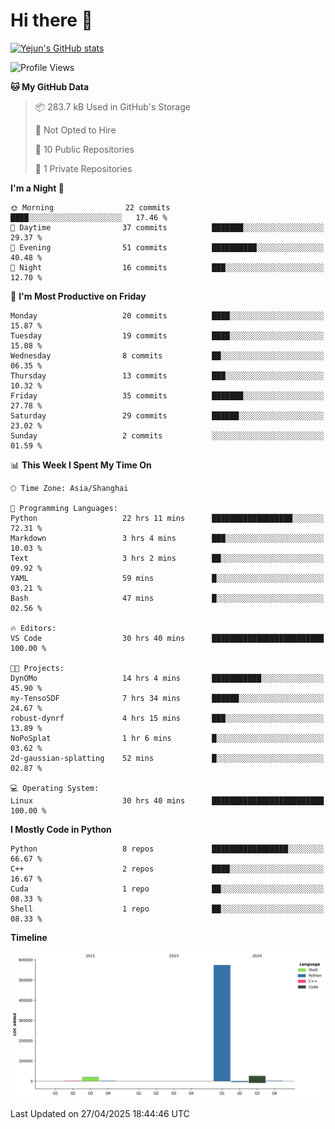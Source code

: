 # Hi there 👋


<!-- <img height="195px" src="https://github-readme-stats.vercel.app/api?username=yejun688&count_private=true&show_icons=true&hide_rank=true&title_color=0969da&bg_color=ffffff00&text_color=57606a&disable_animations=true"><img height="195px" src="https://github-readme-stats.vercel.app/api/top-langs?username=yejun688&layout=compact&title_color=0969da&bg_color=ffffff00&text_color=57606a"> -->

[![Yejun's GitHub stats](https://github-readme-stats.vercel.app/api?username=yejun688)](https://github.com/yejun688/github-readme-stats)

<!---
yejun688/yejun688 is a ✨ special ✨ repository because its `README.md` (this file) appears on your GitHub profile.
You can click the Preview link to take a look at your changes.
--->

<!--START_SECTION:waka-->
![Profile Views](http://img.shields.io/badge/Profile%20Views-63-blue)

**🐱 My GitHub Data** 

> 📦 283.7 kB Used in GitHub's Storage 
 > 
> 🚫 Not Opted to Hire
 > 
> 📜 10 Public Repositories 
 > 
> 🔑 1 Private Repositories 
 > 
**I'm a Night 🦉** 

```text
🌞 Morning                22 commits          ████░░░░░░░░░░░░░░░░░░░░░   17.46 % 
🌆 Daytime                37 commits          ███████░░░░░░░░░░░░░░░░░░   29.37 % 
🌃 Evening                51 commits          ██████████░░░░░░░░░░░░░░░   40.48 % 
🌙 Night                  16 commits          ███░░░░░░░░░░░░░░░░░░░░░░   12.70 % 
```
📅 **I'm Most Productive on Friday** 

```text
Monday                   20 commits          ████░░░░░░░░░░░░░░░░░░░░░   15.87 % 
Tuesday                  19 commits          ████░░░░░░░░░░░░░░░░░░░░░   15.08 % 
Wednesday                8 commits           ██░░░░░░░░░░░░░░░░░░░░░░░   06.35 % 
Thursday                 13 commits          ███░░░░░░░░░░░░░░░░░░░░░░   10.32 % 
Friday                   35 commits          ███████░░░░░░░░░░░░░░░░░░   27.78 % 
Saturday                 29 commits          ██████░░░░░░░░░░░░░░░░░░░   23.02 % 
Sunday                   2 commits           ░░░░░░░░░░░░░░░░░░░░░░░░░   01.59 % 
```


📊 **This Week I Spent My Time On** 

```text
🕑︎ Time Zone: Asia/Shanghai

💬 Programming Languages: 
Python                   22 hrs 11 mins      ██████████████████░░░░░░░   72.31 % 
Markdown                 3 hrs 4 mins        ███░░░░░░░░░░░░░░░░░░░░░░   10.03 % 
Text                     3 hrs 2 mins        ██░░░░░░░░░░░░░░░░░░░░░░░   09.92 % 
YAML                     59 mins             █░░░░░░░░░░░░░░░░░░░░░░░░   03.21 % 
Bash                     47 mins             █░░░░░░░░░░░░░░░░░░░░░░░░   02.56 % 

🔥 Editors: 
VS Code                  30 hrs 40 mins      █████████████████████████   100.00 % 

🐱‍💻 Projects: 
DynOMo                   14 hrs 4 mins       ███████████░░░░░░░░░░░░░░   45.90 % 
my-TensoSDF              7 hrs 34 mins       ██████░░░░░░░░░░░░░░░░░░░   24.67 % 
robust-dynrf             4 hrs 15 mins       ███░░░░░░░░░░░░░░░░░░░░░░   13.89 % 
NoPoSplat                1 hr 6 mins         █░░░░░░░░░░░░░░░░░░░░░░░░   03.62 % 
2d-gaussian-splatting    52 mins             █░░░░░░░░░░░░░░░░░░░░░░░░   02.87 % 

💻 Operating System: 
Linux                    30 hrs 40 mins      █████████████████████████   100.00 % 
```

**I Mostly Code in Python** 

```text
Python                   8 repos             █████████████████░░░░░░░░   66.67 % 
C++                      2 repos             ████░░░░░░░░░░░░░░░░░░░░░   16.67 % 
Cuda                     1 repo              ██░░░░░░░░░░░░░░░░░░░░░░░   08.33 % 
Shell                    1 repo              ██░░░░░░░░░░░░░░░░░░░░░░░   08.33 % 
```



**Timeline**

![Lines of Code chart](https://raw.githubusercontent.com/yejun688/yejun688/main/assets/bar_graph.png)


 Last Updated on 27/04/2025 18:44:46 UTC
<!--END_SECTION:waka-->
